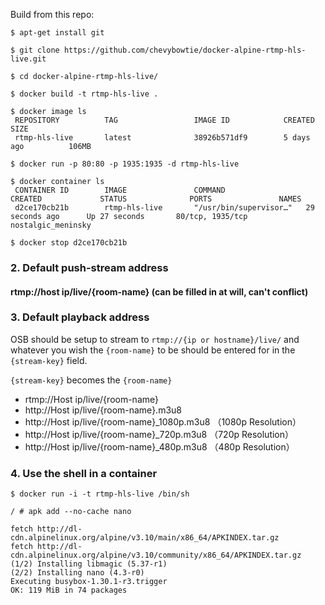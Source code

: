 Build from this repo:
```
$ apt-get install git 

$ git clone https://github.com/chevybowtie/docker-alpine-rtmp-hls-live.git

$ cd docker-alpine-rtmp-hls-live/

$ docker build -t rtmp-hls-live .

$ docker image ls
 REPOSITORY          TAG                 IMAGE ID            CREATED             SIZE
 rtmp-hls-live       latest              38926b571df9        5 days ago          106MB

$ docker run -p 80:80 -p 1935:1935 -d rtmp-hls-live

$ docker container ls
 CONTAINER ID        IMAGE               COMMAND                  CREATED             STATUS              PORTS               NAMES
 d2ce170cb21b        rtmp-hls-live       "/usr/bin/supervisor…"   29 seconds ago      Up 27 seconds       80/tcp, 1935/tcp    nostalgic_meninsky

$ docker stop d2ce170cb21b
```

### 2. Default push-stream address

#### rtmp://host ip/live/{room-name} (can be filled in at will, can't conflict)


### 3. Default playback address

OSB should be setup to stream to `rtmp://{ip or hostname}/live/` and whatever you wish the `{room-name}` to be should be entered for in the `{stream-key}` field.

`{stream-key}` becomes the `{room-name}`

* rtmp://Host ip/live/{room-name}
* http://Host ip/live/{room-name}.m3u8   
* http://Host ip/live/{room-name}_1080p.m3u8 （1080p Resolution）   
* http://Host ip/live/{room-name}_720p.m3u8 （720p Resolution）   
* http://Host ip/live/{room-name}_480p.m3u8 （480p Resolution）   


### 4. Use the shell in a container
```
$ docker run -i -t rtmp-hls-live /bin/sh

/ # apk add --no-cache nano

fetch http://dl-cdn.alpinelinux.org/alpine/v3.10/main/x86_64/APKINDEX.tar.gz
fetch http://dl-cdn.alpinelinux.org/alpine/v3.10/community/x86_64/APKINDEX.tar.gz
(1/2) Installing libmagic (5.37-r1)
(2/2) Installing nano (4.3-r0)
Executing busybox-1.30.1-r3.trigger
OK: 119 MiB in 74 packages
```
